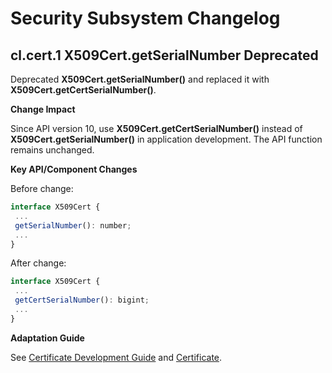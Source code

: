 # Security Subsystem Changelog

##  cl.cert.1 X509Cert.getSerialNumber Deprecated

Deprecated **X509Cert.getSerialNumber()** and replaced it with **X509Cert.getCertSerialNumber()**.

**Change Impact**

Since API version 10, use **X509Cert.getCertSerialNumber()** instead of **X509Cert.getSerialNumber()** in application development. The API function remains unchanged.

**Key API/Component Changes**

Before change:

 ```js
interface X509Cert {
  ...
  getSerialNumber(): number;
  ...
}
 ```

After change:

 ```js
interface X509Cert {
  ...
  getCertSerialNumber(): bigint;
  ...
}
 ```

**Adaptation Guide**

See [Certificate Development Guide](../../../application-dev/security/cert-guidelines.md) and [Certificate](../../../application-dev/reference/apis/js-apis-cert.md).
